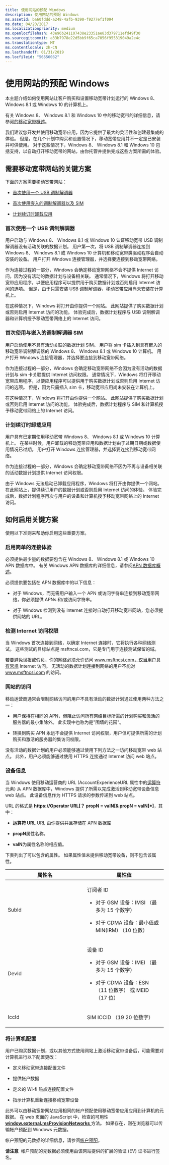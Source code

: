```yaml
---
title: 使用网站的预配 Windows
description: 使用网站的预配 Windows
ms.assetid: ba60fddd-a248-4afb-9390-f9277ef1f094
ms.date: 04/20/2017
ms.localizationpriority: medium
ms.openlocfilehash: 43e96b241107438e23351ae83d379711efd49f30
ms.sourcegitcommit: a33b7978e22d5bb9f65ca7056f955319049a2e4c
ms.translationtype: MT
ms.contentlocale: zh-CN
ms.lasthandoff: 01/31/2019
ms.locfileid: "56556032"
---
```

# <a name="provisioning-windows-using-a-website"></a>使用网站的预配 Windows


本主题介绍如何使用网站让客户购买和设置移动宽带计划运行的 Windows 8、 Windows 8.1 或 Windows 10 的计算机上。

有关 Windows 8、 Windows 8.1 和 Windows 10 中的移动宽带的详细信息，请参阅[的移动宽带概述](overview-of-mobile-broadband.md)。

我们建议您开发并使用移动宽带应用，因为它提供了最大的灵活性和创建最集成的体验。 但是，在几个计划中购买和设置情况下，移动宽带应用并不一定是已安装并可供使用。 对于这些情况下，Windows 8、 Windows 8.1 和 Windows 10 包括支持，以自动打开移动宽带的网站，由你托管并提供完成这些方案所需的体验。

## <a name="span-idkeyscenspanspan-idkeyscenspankey-scenarios-that-require-a-mobile-broadband-web-site"></a><span id="keyscen"></span><span id="KEYSCEN"></span>需要移动宽带网站的关键方案


下面的方案需要移动宽带网站：

-   [首次使用一个 USB 调制解调器](#firstusb)

-   [首次使用嵌入的调制解调器以及 SIM](#firstsimusb)

-   [计划续订时卸载应用](#renewunin)

### <a name="span-idfirstusbspanspan-idfirstusbspanfirst-use-of-a-usb-modem"></a><span id="firstusb"></span><span id="FIRSTUSB"></span>首次使用一个 USB 调制解调器

用户启动与 Windows 8、 Windows 8.1 或 Windows 10 认证移动宽带 USB 调制解调器没有活动关联的数据计划。 用户第一次，将 USB 调制解调器连接到 Windows 8、 Windows 8.1 或 Windows 10 计算机和移动宽带类驱动程序会自动安装的设备。 用户打开 Windows 连接管理器，并选择要连接到移动宽带网络。

作为连接过程的一部分，Windows 会确定移动宽带网络不会不提供 Internet 访问，因为没有活动的数据计划与设备相关联。 通常情况下，Windows 将打开移动宽带应用程序，以便应用程序可以提供用于购买数据计划或否则启用 Internet 访问的选项。 但是，由于只需安装 USB 调制解调器，移动宽带应用尚未安装在计算机上。

在这种情况下，Windows 将打开由你提供一个网站。 此网站提供了购买数据计划或否则启用 Internet 访问的功能。 体验完成后，数据计划程序与 USB 调制解调器和计算机授予移动宽带网络上的 Internet 访问。

### <a name="span-idfirstsimusbspanspan-idfirstsimusbspanfirst-use-of-a-sim-with-an-embedded-modem"></a><span id="firstsimusb"></span><span id="FIRSTSIMUSB"></span>首次使用与嵌入的调制解调器 SIM

用户启动使用不具有活动关联的数据计划 SIM。 用户将 sim 卡插入到具有嵌入的移动宽带调制解调器的 Windows 8、 Windows 8.1 或 Windows 10 计算机。 用户打开 Windows 连接管理器，并选择要连接到移动宽带网络。

作为连接过程的一部分，Windows 会确定移动宽带网络不会因为没有活动的数据计划与 sim 卡关联提供 Internet 访问权限。 通常情况下，Windows 将打开移动宽带应用程序，以便应用程序可以提供用于购买数据计划或否则启用 Internet 访问的选项。 但是，因为只需插入 sim 卡，移动宽带应用尚未安装在计算机上。

在这种情况下，Windows 将打开由你提供一个网站。 此网站提供了购买数据计划或否则启用 Internet 访问的功能。 体验完成后，数据计划程序与 SIM 和计算机授予移动宽带网络上的 Internet 访问。

### <a name="span-idrenewuninspanspan-idrenewuninspanplan-renewal-when-the-app-has-been-uninstalled"></a><span id="renewunin"></span><span id="RENEWUNIN"></span>计划续订时卸载应用

用户具有已定期使用移动宽带 Windows 8、 Windows 8.1 或 Windows 10 计算机上。 在某些时候，用户卸载的移动宽带应用和数据计划由于过期日期或数据使用情况已过期。 用户打开 Windows 连接管理器，并选择要连接到移动宽带网络。

作为连接过程的一部分，Windows 会确定移动宽带网络不因为不再与设备相关联的活动数据计划提供 Internet 访问权限。

由于 Windows 无法启动已卸载应用程序，Windows 将打开由你提供一个网站。 在此网站上，提供续订用户的数据计划或否则启用 Internet 访问的体验。 体验完成后，数据计划程序再次与用户的设备和计算机授予移动宽带网络上的 Internet 访问。

## <a name="span-idhowtoenablekeyscenariosspanspan-idhowtoenablekeyscenariosspanspan-idhowtoenablekeyscenariosspanhow-to-enable-key-scenarios"></a><span id="How_to_enable_key_scenarios"></span><span id="how_to_enable_key_scenarios"></span><span id="HOW_TO_ENABLE_KEY_SCENARIOS"></span>如何启用关键方案


使用以下准则来帮助你启用这些重要方案。

### <a name="span-idenablesimpspanspan-idenablesimpspanenable-a-simple-connect-experience"></a><span id="enablesimp"></span><span id="ENABLESIMP"></span>启用简单的连接体验

必须提供最少量的数据要包含在 Windows 8、 Windows 8.1 或 Windows 10 APN 数据库中。 有关 Windows APN 数据库的详细信息，请参阅[APN 数据库概述](apn-database-overview.md)。

必须提供要包括在 APN 数据库中的以下信息：

-   对于 Windows，而无需用户输入一个 APN 或访问字符串连接到移动宽带网络，你必须提供 APNs 和/或访问字符串。

-   对于 Windows 检测到没有 Internet 连接时自动打开移动宽带网站，您必须提供网站的 URL。

### <a name="span-iddetectspanspan-iddetectspandetect-internet-access"></a><span id="detect"></span><span id="DETECT"></span>检测 Internet 访问权限

当 Windows 首次连接到网络，以确定 Internet 连接时，它将执行各种网络测试。 这些测试的目标站点是 msftncsi.com，它是专门用于连接测试保留的域。

若要避免误报或假负，你的网络必须允许访问 www.msftncsi.com，仅当用户具有常规 Internet 访问。 无活动的数据计划连接到网络的用户不能对 www.msftncsi.com 的访问。

### <a name="span-idwebaccessspanspan-idwebaccessspanweb-site-access"></a><span id="webaccess"></span><span id="WEBACCESS"></span>网站的访问

移动运营商通常会限制网络访问的用户不具有活动的数据计划通过使用两种方法之一：

-   用户保持在相同的 APN，但阻止访问所有网络目标所需的计划购买和激活的服务器的最小集除外。 此实现中也称为是"围墙的花园"。

-   转换到购买 APN 永远不会提供 Internet 访问权限，用户但可提供所需的计划购买和激活的服务器的集访问权限。

没有活动的数据计划的用户必须能够通过使用下列方法之一访问移动宽带 web 站点。 此外，用户必须能够通过使用 HTTPS 连接通过 Internet 访问 web 站点。

### <a name="span-iddevinfspanspan-iddevinfspandevice-information"></a><span id="devinf"></span><span id="DEVINF"></span>设备信息

当 Windows 使用移动运营商的 URL (AccountExperienceURL 属性中的[运算符](operator.md)元素) 从 APN 数据库中，Windows 提供了所需以完成激活到移动宽带设备信息web 站点。 此设备信息作为 HTTPS 请求的参数传递到 web 站点。

URL 的格式是 **https://Operator URL\[？ propN = valN\[& propN = valN\]\*\]**，其中：

-   **运算符 URL** URL 由你提供并且存储在 APN 数据库

-   **propN**属性名称。

-   **valN**为属性名称的相应值。

下表列出了可以包含的属性。 如果属性值未提供移动宽带设备，则不包含该属性。

<table>
<colgroup>
<col width="50%" />
<col width="50%" />
</colgroup>
<thead>
<tr class="header">
<th>属性名</th>
<th>属性值</th>
</tr>
</thead>
<tbody>
<tr class="odd">
<td><p>SubId</p></td>
<td><p>订阅者 ID</p>
<ul>
<li><p>对于 GSM 设备：IMSI （最多为 15 个数字）</p></li>
<li><p>对于 CDMA 设备：最小值或 MIN(IRM) （10 位数）</p></li>
</ul></td>
</tr>
<tr class="even">
<td><p>DevId</p></td>
<td><p>设备 ID</p>
<ul>
<li><p>对于 GSM 设备：IMEI （最多为 15 个数字）</p></li>
<li><p>对于 CDMA 设备：ESN （11 位数字） 或 MEID （17 位）</p></li>
</ul></td>
</tr>
<tr class="odd">
<td><p>IccId</p></td>
<td><p>SIM ICCID （19 20 位数字）</p></td>
</tr>
</tbody>
</table>

 

### <a name="span-idconfigurethecomputerspanspan-idconfigurethecomputerspanspan-idconfigurethecomputerspanconfigure-the-computer"></a><span id="Configure_the_computer"></span><span id="configure_the_computer"></span><span id="CONFIGURE_THE_COMPUTER"></span>将计算机配置

用户已购买数据计划，或以其他方式使用网站上激活移动宽带设备后，可能需要对计算机进行以下配置更改：

-   定义移动宽带连接配置文件

-   提供帐户数据

-   定义的 Wi-fi 热点连接配置文件

-   指示计算机重新连接移动宽带设备

此外可以由移动宽带网站应用相同的帐户预配使用移动宽带应用应用到计算机的元数据。 在 web 页面的 JavaScript 中，检查的可用性[ **window.external.msProvisionNetworks** ](https://msdn.microsoft.com/library/dn529170)方法。 如果存在，则在浏览器可以传输帐户预配到 Windows 元数据。

帐户预配的元数据的详细信息，请参阅[帐户预配](account-provisioning.md)。

**请注意**  帐户预配的元数据必须使用由该网站提供的扩展的验证 (EV) 证书进行签名。

 

 

 





